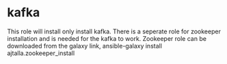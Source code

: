 # kafka
This role will install only install kafka. There is a seperate role for zookeeper installation and is needed for the kafka to work.
Zookeeper role can be downloaded from the galaxy link,
ansible-galaxy install ajtalla.zookeeper_install

